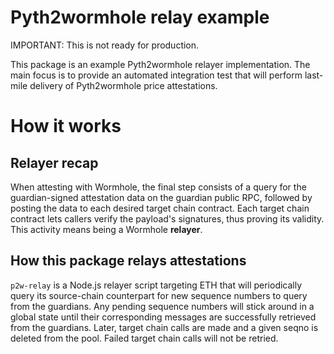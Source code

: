 # Pyth2wormhole relay example
IMPORTANT: This is not ready for production.

This package is an example Pyth2wormhole relayer implementation. The
main focus is to provide an automated integration test that will
perform last-mile delivery of Pyth2wormhole price attestations.

# How it works
## Relayer recap
When attesting with Wormhole, the final step consists of a query for
the guardian-signed attestation data on the guardian public RPC,
followed by posting the data to each desired target chain
contract. Each target chain contract lets callers verify the payload's
signatures, thus proving its validity. This activity means being
a Wormhole **relayer**.

## How this package relays attestations
`p2w-relay` is a Node.js relayer script targeting ETH that will
periodically query its source-chain counterpart for new sequence
numbers to query from the guardians. Any pending sequence numbers will
stick around in a global state until their corresponding messages are
successfully retrieved from the guardians. Later, target chain calls
are made and a given seqno is deleted from the pool. Failed target
chain calls will not be retried.

